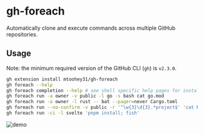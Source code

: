 # gh-foreach

Automatically clone and execute commands across multiple GitHub repositories.

## Usage

Note: the minimum required version of the GitHub CLI (`gh`) is `v2.3.0`.

```bash
gh extension install mtoohey31/gh-foreach
gh foreach --help
gh foreach completion --help # see shell specific help pages for installation instructions
gh foreach run -a owner -v public -l go -s bash cat go.mod
gh foreach run -a owner -l rust -- bat --pager=never Cargo.toml
gh foreach run --no-confirm -v public -r '^\w{3}\d{3}.*project$' 'cat README.md | head -n 1'
gh foreach run -ci -l svelte 'pnpm install; fish'
```

![demo](https://user-images.githubusercontent.com/36740602/152471108-47cc7484-3f95-4da0-81e5-81b8fb35d1ea.gif)
